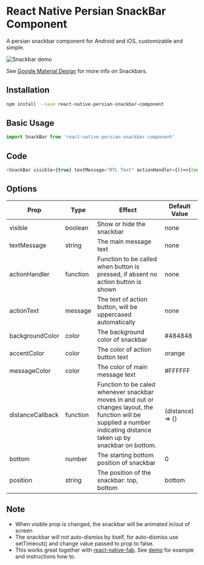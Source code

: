 # React Native Persian SnackBar Component
A persian snackbar component for Android and iOS, customizable and simple.

![Snackbar demo](http://uupload.ir/files/enlh_screenshot_2017-12-26-00-32-52-864_com.testnavigation.png)


See [Google Material Design](https://material.io/guidelines/components/snackbars-toasts.html) for more info on Snackbars.

## Installation

```sh
npm install --save react-native-persian-snackbar-component
```

## Basic Usage

```javascript
import SnackBar from 'react-native-persian-snackbar-component'
```

## Code

```js
<SnackBar visible={true} textMessage="RTL Text" actionHandler={()=>{console.log("snackbar button clicked!")}} actionText="Lets go!"/>
```
## Options
| Prop        | Type           | Effect  | Default Value |
| ------------- |-------------| -----| -----|
| visible | boolean | Show or hide the snackbar | none |
| textMessage | string | The main message text | none |
| actionHandler | function | Function to be called when button is pressed, if absent no action button is shown | none |
| actionText | message | The text of action button, will be uppercased automatically | none |
| backgroundColor | color | The background color of snackbar | #484848 |
| accentColor | color | The color of action button text | orange |
| messageColor | color | The color of main message text | #FFFFFF |
| distanceCallback | function | Function to be caled whenever snackbar moves in and out or changes layout, the function will be supplied a number indicating distance taken up by snackbar on bottom. | (distance) => {} |
| bottom | number | The starting bottom position of snackbar | 0 |
| position | string | The position of the snackbar: top, bottom | bottom |

## Note

* When visible prop is changed, the snackbar will be animated in/out of screen
* The snackbar will not auto-dismiss by itself, for auto-dismiss use setTimeout() and change value passed to prop to false. 
* This works great together with [react-native-fab](https://github.com/SiDevesh/React-Native-FAB). See [demo](https://github.com/SiDevesh/snackbar-and-fab-demo) for example and instructions how to.

